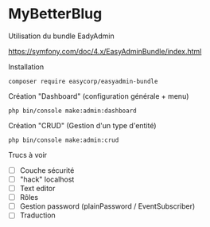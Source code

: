 # MyBetterBlug

Utilisation du bundle EadyAdmin

https://symfony.com/doc/4.x/EasyAdminBundle/index.html

Installation

```
composer require easycorp/easyadmin-bundle
```

Création "Dashboard" (configuration générale + menu)

```
php bin/console make:admin:dashboard
```

Création "CRUD" (Gestion d'un type d'entité)

```
php bin/console make:admin:crud
```

Trucs à voir 

- [ ] Couche sécurité
- [ ] "hack" localhost
- [ ] Text editor
- [ ] Rôles
- [ ] Gestion password (plainPassword / EventSubscriber)
- [ ] Traduction
